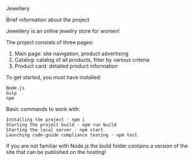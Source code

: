 Jewellery 

Brief information about the project

Jewellery is an online jewelry store for women!

The project consists of three pages: 

1. Main page:
  site navigation, product advertising
2. Catalog:
  catalog of all products, filter by various criteria
3. Product card:
  detailed product information


To get started, you must have installed:

    Node.js
    Gulp
    npm

Basic commands to work with:

    Installing the project - npm i
    Starting the project build - npm run build
    Starting the local server - npm start
    Launching code-guide compliance testing - npm test

If you are not familiar with Node.js the build folder contains a version of the site that can be published on the hosting!
